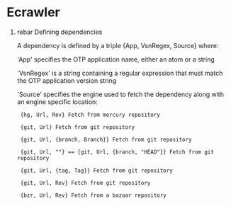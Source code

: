Ecrawler
======================================
1. rebar Defining dependencies

	A dependency is defined by a triple {App, VsnRegex, Source} where:
	
	'App' specifies the OTP application name, either an atom or a string
	
	'VsnRegex' is a string containing a regular expression that must match the OTP application version string
	
	'Source' specifies the engine used to fetch the dependency along with an engine specific location:
	
		{hg, Url, Rev} Fetch from mercury repository
		
		{git, Url} Fetch from git repository
		
		{git, Url, {branch, Branch}} Fetch from git repository
		
		{git, Url, ""} == {git, Url, {branch, "HEAD"}} Fetch from git repository
		
		{git, Url, {tag, Tag}} Fetch from git repository
		
		{git, Url, Rev} Fetch from git repository
		
		{bzr, Url, Rev} Fetch from a bazaar repository
	
